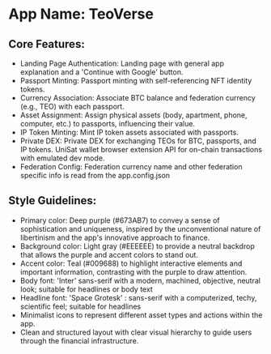 # **App Name**: TeoVerse

## Core Features:

- Landing Page Authentication: Landing page with general app explanation and a 'Continue with Google' button.
- Passport Minting: Passport minting with self-referencing NFT identity tokens.
- Currency Association: Associate BTC balance and federation currency (e.g., TEO) with each passport.
- Asset Assignment: Assign physical assets (body, apartment, phone, computer, etc.) to passports, influencing their value.
- IP Token Minting: Mint IP token assets associated with passports.
- Private DEX: Private DEX for exchanging TEOs for BTC, passports, and IP tokens. UniSat wallet browser extension API for on-chain transactions with emulated dev mode.
- Federation Config: Federation currency name and other federation specific info is read from the app.config.json

## Style Guidelines:

- Primary color: Deep purple (#673AB7) to convey a sense of sophistication and uniqueness, inspired by the unconventional nature of libertinism and the app's innovative approach to finance.
- Background color: Light gray (#EEEEEE) to provide a neutral backdrop that allows the purple and accent colors to stand out.
- Accent color: Teal (#009688) to highlight interactive elements and important information, contrasting with the purple to draw attention.
- Body font: 'Inter' sans-serif with a modern, machined, objective, neutral look; suitable for headlines or body text
- Headline font: 'Space Grotesk' : sans-serif with a computerized, techy, scientific feel; suitable for headlines 
- Minimalist icons to represent different asset types and actions within the app.
- Clean and structured layout with clear visual hierarchy to guide users through the financial infrastructure.